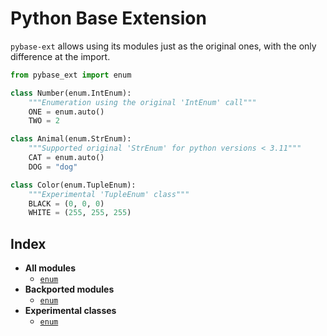 # Python Base Extension

`pybase-ext` allows using its modules just as the original ones, with the only difference at the import.

```python
from pybase_ext import enum

class Number(enum.IntEnum):
    """Enumeration using the original 'IntEnum' call"""
    ONE = enum.auto()
    TWO = 2

class Animal(enum.StrEnum):
    """Supported original 'StrEnum' for python versions < 3.11"""
    CAT = enum.auto()
    DOG = "dog"

class Color(enum.TupleEnum):
    """Experimental 'TupleEnum' class"""
    BLACK = (0, 0, 0)
    WHITE = (255, 255, 255)
```

## Index
- **All modules**
  - [`enum`](enum.md)
- **Backported modules**
  - [`enum`](enum.md#backported-classes)
- **Experimental classes**
  - [`enum`](enum.md#experimental-classes)